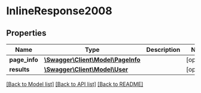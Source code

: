 # InlineResponse2008

## Properties
Name | Type | Description | Notes
------------ | ------------- | ------------- | -------------
**page_info** | [**\Swagger\Client\Model\PageInfo**](PageInfo.md) |  | [optional] 
**results** | [**\Swagger\Client\Model\User**](User.md) |  | [optional] 

[[Back to Model list]](../../README.md#documentation-for-models) [[Back to API list]](../../README.md#documentation-for-api-endpoints) [[Back to README]](../../README.md)

